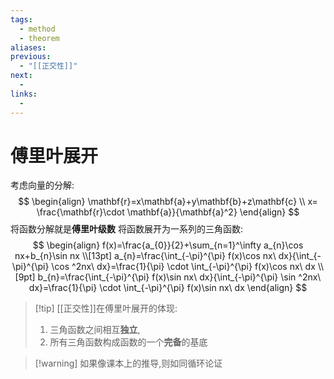 ```yaml
---
tags:
  - method
  - theorem
aliases:
previous:
  - "[[正交性]]"
next:
  - 
links:
  -
---
```




# 傅里叶展开
考虑向量的分解:
$$
\begin{align}
\mathbf{r}=x\mathbf{a}+y\mathbf{b}+z\mathbf{c} \\
x= \frac{\mathbf{r}\cdot \mathbf{a}}{\mathbf{a}^2}
\end{align}
$$
将函数分解就是**傅里叶级数**
将函数展开为一系列的三角函数:
$$
\begin{align}
f(x)=\frac{a_{0}}{2}+\sum_{n=1}^\infty a_{n}\cos nx+b_{n}\sin nx \\[13pt]
a_{n}=\frac{\int_{-\pi}^{\pi} f(x)\cos nx\ dx}{\int_{-\pi}^{\pi} \cos ^2nx\ dx}=\frac{1}{\pi} \cdot \int_{-\pi}^{\pi} f(x)\cos nx\ dx \\[9pt]
b_{n}=\frac{\int_{-\pi}^{\pi} f(x)\sin nx\ dx}{\int_{-\pi}^{\pi} \sin ^2nx\ dx}=\frac{1}{\pi} \cdot \int_{-\pi}^{\pi} f(x)\sin nx\ dx 
\end{align}
$$


>[!tip] [[正交性]]在傅里叶展开的体现:
>1. 三角函数之间相互**独立**,
>2. 所有三角函数构成函数的一个**完备**的基底

>[!warning] 如果像课本上的推导,则如同循环论证


